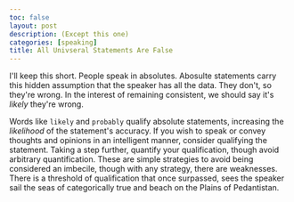 ```yaml
---
toc: false
layout: post
description: (Except this one)
categories: [speaking]
title: All Univseral Statements Are False
---
```

I'll keep this short. People speak in absolutes. Abosulte statements carry this hidden assumption that the speaker has all the data. They don't, so they're wrong. In the interest of remaining consistent, we should say it's _likely_ they're wrong.

Words like `likely` and `probably` qualify absolute statements, increasing the _likelihood_ of the statement's accuracy. If you wish to speak or convey thoughts and opinions in an intelligent manner, consider qualifying the statement. Taking a step further, quantify your qualification, though avoid arbitrary quantification. These are simple strategies to avoid being considered an imbecile, though with any strategy, there are weaknesses. There is a threshold of qualification that once surpassed, sees the speaker sail the seas of categorically true and beach on the Plains of Pedantistan.

